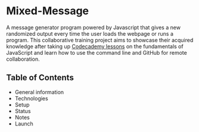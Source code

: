 # Mixed-Message

A message generator program powered by Javascript that gives a new randomized output every time the user loads the webpage or runs a program. This collaborative training project aims to showcase their acquired knowledge after taking up [Codecademy lessons](https://www.codecademy.com/career-journey/back-end-engineer) on the fundamentals of JavaScript and learn how to use the command line and GitHub for remote collaboration.

## Table of Contents
- General information
- Technologies
- Setup
- Status
- Notes
- Launch
